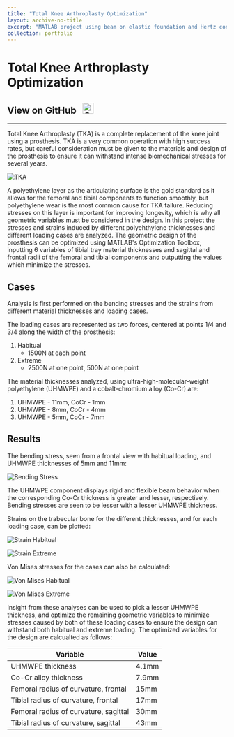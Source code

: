 ```yaml
---
title: "Total Knee Arthroplasty Optimization"
layout: archive-no-title
excerpt: "MATLAB project using beam on elastic foundation and Hertz contact theories to optimize a total knee arthroplasty <br><img src='/images/tka.jpg' width='350' height='350'>"
collection: portfolio
---
```


# Total Knee Arthroplasty Optimization

## View on GitHub &nbsp; <a href="https://github.com/ggdurrant/tka-optimization"> <img src="https://github.com/favicon.ico" alt="GitHub" width="25"> </a>
------


Total Knee Arthroplasty (TKA) is a complete replacement of the knee joint using a prosthesis. TKA is a very common operation with high success rates, but careful consideration must be given to the materials and design of the prosthesis to ensure it can withstand intense biomechanical stresses for several years.  

![TKA](/images/tka.jpg)

A polyethylene layer as the articulating surface is the gold standard as it allows for the femoral and tibial components to function smoothly, but polyethylene wear is the most common cause for TKA failure. Reducing  stresses on this layer is important for improving longevity, which is why all geometric variables must be considered in the design. In this project the stresses and strains induced by different polyehthylene thicknesses and different loading cases are analyzed. The geometric design of the prosthesis can be optimized using MATLAB's Optimization Toolbox, inputting 6 variables of tibial tray material thicknesses and sagittal and frontal radii of the femoral and tibial components and outputting the values which minimize the stresses. 

## Cases

Analysis is first performed on the bending stresses and the strains from different material thicknesses and loading cases. 

The loading cases are represented as two forces, centered at points 1/4 and 3/4 along the width of the prosthesis:
1. Habitual 
    * 1500N at each point
2. Extreme
    * 2500N at one point, 500N at one point
 
 The material thicknesses analyzed, using ultra-high-molecular-weight polyethylene (UHMWPE) and a cobalt-chromium alloy (Co-Cr) are:
 1. UHMWPE - 11mm, CoCr - 1mm
 2. UHMWPE - 8mm, CoCr - 4mm
 3. UHMWPE - 5mm, CoCr - 7mm
 
 
 ## Results
 
The bending stress, seen from a frontal view with habitual loading, and UHMWPE thicknesses of 5mm and 11mm:

![Bending Stress](/images/bendingstress.png)

The UHMWPE component displays rigid and flexible beam behavior when the corresponding Co-Cr thickness is greater and lesser, respectively. Bending stresses are seen to be lesser with a lesser UHMWPE thickness. 

Strains on the trabecular bone for the different thicknesses, and for each loading case, can be plotted:

![Strain Habitual](/images/straine1.png)

![Strain Extreme](/images/straine2.png)

Von Mises stresses for the cases can also be calculated:

![Von Mises Habitual](/images/rte1.png)

![Von Mises Extreme](/images/rte2.png)

Insight from these analyses can be used to pick a lesser UHMWPE thickness, and optimize the remaining geometric variables to minimize stresses caused by both of these loading cases to ensure the design can withstand both habitual and extreme loading. The optimized variables for the design are calcualted as follows:

Variable | Value
-----|------
UHMWPE thickness | 4.1mm
Co-Cr alloy thickness | 7.9mm
Femoral radius of curvature, frontal | 15mm
Tibial radius of curvature, frontal | 17mm
Femoral radius of curvature, sagittal | 30mm
Tibial radius of curvature, sagittal | 43mm
